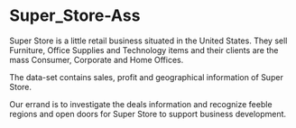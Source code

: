 # Super_Store-Ass

Super Store is a little retail business situated in the United States. They sell Furniture, Office Supplies and Technology items and their clients are the mass Consumer, Corporate and Home Offices.

The data-set contains sales, profit and geographical information of Super Store.

Our errand is to investigate the deals information and recognize feeble regions and open doors for Super Store to support business development.
